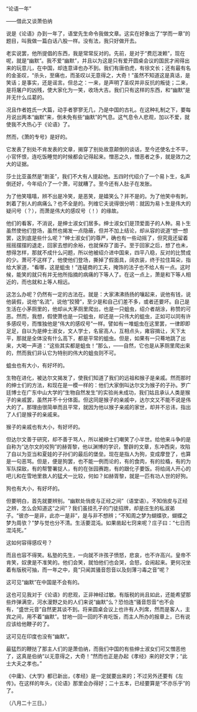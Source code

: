 “论语一年”

——借此又谈萧伯纳

  

说是《论语》办到一年了，语堂先生命令我做文章。这实在好象出了“学而一章”的题目，叫我做一篇白话八股一样。没有法，我只好做开去。

老实说罢，他所提倡的东西，我是常常反对的。先前，是对于“费厄泼赖”，现在呢，就是“幽默”。我不爱“幽默”，并且以为这是只有爱开圆桌会议的国民才闹得出来的玩意儿，在中国，却连意译也办不到。我们有唐伯虎，有徐文长；还有最有名的金圣叹，“杀头，至痛也，而圣叹以无意得之，大奇！”虽然不知道这是真话，是笑话；是事实，还是谣言。但总之：一来，是声明了圣叹并非反抗的叛徒；二来，是将屠户的凶残，使大家化为一笑，收场大吉。我们只有这样的东西，和“幽默”是并无什么瓜葛的。

况且作者姓氏一大篇，动手者寥寥无几，乃是中国的古礼。在这种礼制之下，要每月说出两本“幽默”来，倒未免有些“幽默”的气息。这气息令人悲观，加以不爱，就使我不大热心于《论语》了。

然而，《萧的专号》是好的。

它发表了别处不肯发表的文章，揭穿了别处故意颠倒的谈话，至今还使名士不平，小官怀恨，连吃饭睡觉的时候都会记得起来。憎恶之久，憎恶者之多，就是效力之大的证据。

莎士比亚虽然是“剧圣”，我们不大有人提起他。五四时代绍介了一个易卜生，名声倒还好，今年绍介了一个萧，可就糟了。至今还有人肚子在发胀。

为了他笑嘻嘻，辨不出是冷笑，是恶笑，是嬉笑么？并不是的。为了他笑中有刺，刺着了别人的病痛么？也不全是的。列维它夫说得很分明：就因为易卜生是伟大的疑问号（？），而萧是伟大的感叹号（！）的缘故。

他们的看客，不消说，是绅士淑女们居多。绅士淑女们是顶爱面子的人种。易卜生虽然使他们登场，虽然也揭发一点隐蔽，但并不加上结论，却从容的说道“想一想罢，这到底是些什么呢？”绅士淑女们的尊严，确也有一些动摇了，但究竟还留着摇摇摆摆的退走，回家去想的余裕，也就保存了面子。至于回家之后，想了也未，想得怎样，那就不成什么问题，所以他被绍介进中国来，四平八稳，反对的比赞成的少。萧可不这样了，他使他们登场，撕掉了假面具，阔衣装，终于拉住耳朵，指给大家道，“看哪，这是蛆虫！”连磋商的工夫，掩饰的法子也不给人有一点。这时候，能笑的就只有并无他所指摘的病痛的下等人了。在这一点上，萧是和下等人相近的，而也就和上等人相远。

这怎么办呢？仍然有一定的古法在。就是：大家沸沸扬扬的嚷起来，说他有钱，说他装假，说他“名流”，说他“狡猾”，至少是和自己们差不多，或者还要坏。自己是生活在小茅厕里的，他却从大茅厕里爬出，也是一只蛆虫，绍介者胡涂，称赞的可恶。然而，我想，假使萧也是一只蛆虫，却还是一只伟大的蛆虫，正如可以同有许多感叹号，而惟独他是“伟大的感叹号”一样。譬如有一堆蛆虫在这里罢，一律即即足足，自以为是绅士淑女，文人学士，名宦高人，互相点头，雍容揖让，天下太平，那就是全体没有什么高下，都是平常的蛆虫。但是，如果有一只蓦地跳了出来，大喝一声道：“这些其实都是蛆虫！”那么，——自然，它也是从茅厕里爬出来的，然而我们非认它为特别的伟大的蛆虫则不可。

蛆虫也有大小，有好坏的。

生物在进化，被达尔文揭发了，使我们知道了我们的远祖和猴子是亲戚。然而那时的绅士们的方法，和现在是一模一样的：他们大家倒叫达尔文为猴子的子孙。罗广廷博士在广东中山大学的“生物自然发生”的实验尚未成功，我们姑且承认人类是猴子的亲戚罢，虽然并不十分体面。但这同是猴子的亲戚中，达尔文又不能不说是伟大的了。那理由很简单而且平常，就因为他以猴子亲戚的家世，却并不忌讳，指出了人们是猴子的亲戚来。

猴子的亲戚也有大小，有好坏的。

但达尔文善于研究，却不善于骂人，所以被绅士们嘲笑了小半世。给他来斗争的是自称为“达尔文的咬狗”的赫胥黎，他以渊博的学识，警辟的文章，东冲西突，攻陷了自以为亚当和夏娃的子孙们的最后的堡垒。现在是指人为狗，变成摩登了，也算是一句恶骂。但是，便是狗罢，也不能一例而论的，有的食肉，有的拉橇，有的为军队探敌，有的帮警署捉人，有的在张园赛跑，有的跟化子要饭。将给阔人开心的吧儿和在雪地里救人的猛犬一比较，何如？如赫胥黎，就是一匹有功人世的好狗。

狗也有大小，有好坏的。

但要明白，首先就要辨别。“幽默处俏皮与正经之间”（语堂语）。不知俏皮与正经之辨，怎么会知道这“之间”？我们虽挂孔子的门徒招牌，却是庄生的私淑弟子。“彼亦一是非，此亦一是非”，是与非不想辨；“不知周之梦为蝴蝶欤，蝴蝶之梦为周欤？”梦与觉也分不清。生活要混沌。如果凿起七窍来呢？庄子曰：“七日而混沌死。”

这如何容得感叹号？

而且也容不得笑。私塾的先生，一向就不许孩子愤怒，悲哀，也不许高兴。皇帝不肯笑，奴隶是不准笑的。他们会笑，就怕他们也会哭，会怒，会闹起来。更何况坐着有版税可抽，而一年之中，竟“只闻其骚音怨音以及刻薄刁毒之音”呢？

这可见“幽默”在中国是不会有的。

这也可见我对于《论语》的悲观，正非神经过敏。有版税的尚且如此，还能希望那些炸弹满空，河水漫野之处的人们来说“幽默”么？恐怕连“骚音怨音”也不会有，“盛世元音”自然更其谈不到。将来圆桌会议上也许有人列席，然而是客人，主宾之间，用不着“幽默”。甘地一回一回的不肯吃饭，而主人所办的报章上，已有说应该给他鞭子的了。

这可见在印度也没有“幽默”。

最猛烈的鞭挞了那主人们的是萧伯纳，而我们中国的有些绅士淑女们可又憎恶他了，这真是伯纳“以无意得之，大奇！”然而也正是办起《孝经》来的好文字；“此士大夫之孝也。”

《中庸》、《大学》都已新出，《孝经》是一定就要出来的；不过另外还要有《左传》。在这样的年头，《论语》那里会办得好；二十五本，已经要算是“不亦乐乎”的了。

  

（八月二十三日。）